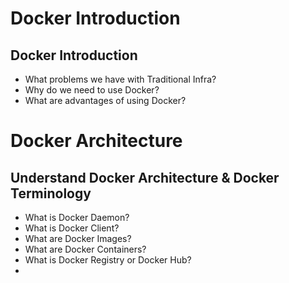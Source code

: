 # Docker Introduction

## Docker Introduction
- What problems we have with Traditional Infra?
- Why do we need to use Docker? 
- What are advantages of using Docker?
 


# Docker Architecture

## Understand Docker Architecture & Docker Terminology
- What is Docker Daemon? 
- What is Docker Client?
- What are Docker Images?
- What are Docker Containers?
- What is Docker Registry or Docker Hub?
- 

